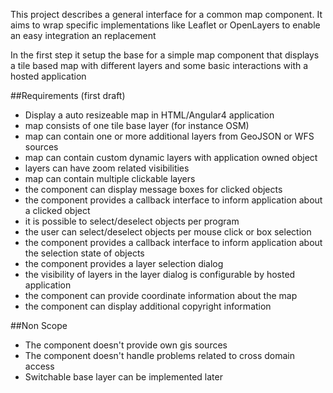 This project describes a general interface for a
common map component.
It aims to wrap specific implementations like Leaflet
or OpenLayers to enable an easy integration an replacement

In the first step it setup the base for a simple map 
component that displays a tile based map with different
layers and some basic interactions with a hosted application

##Requirements (first draft)
* Display a auto resizeable map in HTML/Angular4 application
* map consists of one tile base layer (for instance OSM)
* map can contain one or more additional layers from GeoJSON or WFS sources
* map can contain custom dynamic layers with application owned object
* layers can have zoom related visibilities 
* map can contain multiple clickable layers
* the component can display message boxes for clicked objects
* the component provides a callback interface to inform application about a clicked object
* it is possible to select/deselect objects per program
* the user can select/deselect objects per mouse click or box selection
* the component provides a callback interface to inform application about the selection state of objects
* the component provides a layer selection dialog
* the visibility of layers in the layer dialog is configurable by hosted application
* the component can provide coordinate information about the map
* the component can display additional copyright information 


##Non Scope
* The component doesn't provide own gis sources
* The component doesn't handle problems related to cross domain access
* Switchable base layer can be implemented later
